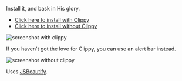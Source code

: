 Install it, and bask in His glory.

* [Click here to install with Clippy](https://github.com/downloads/rixth/jsbeautify-for-chrome/jsbeautify-for-chrome-with-clippy.crx)
* [Click here to install without Clippy](https://github.com/downloads/rixth/jsbeautify-for-chrome/jsbeautify-for-chrome-without-clippy.crx)

![screenshot with clippy](http://i.imgur.com/rJEg1.png)

If you haven't got the love for Clippy, you can use an alert bar instead.

![screenshot without clippy](http://i.imgur.com/ZhXnX.png)

Uses [JSBeautify](http://jsbeautifier.org).